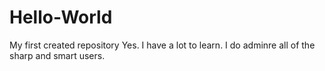 # Hello-World
My first created repository 
Yes. I have a lot to learn.
I do adminre all of the sharp and smart users.
